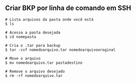 <!DOCTYPE html>
<html>
<head>
<meta charset="utf-8">
<meta name="viewport" content="width=device-width, initial-scale=1.0">
<title>Criar BKP por linha de comando em SSH</title>
<link rel="stylesheet" href="https://stackedit.io/res-min/themes/base.css" />
<script type="text/javascript" src="https://cdn.mathjax.org/mathjax/latest/MathJax.js?config=TeX-AMS_HTML"></script>
</head>
<body><div class="container"><h2 id="criar-bkp-por-linha-de-comando-em-ssh">Criar BKP por linha de comando em SSH</h2>

<pre class="prettyprint"><code class="language-sh hljs ruby hljs "><span class="hljs-comment"><span class="hljs-comment"># Lista arquivos da pasta onde você está</span></span>
<span class="hljs-variable"><span class="hljs-variable">$ </span></span>ls

<span class="hljs-comment"><span class="hljs-comment"># Acessa a pasta desejada</span></span>
<span class="hljs-variable"><span class="hljs-variable">$ </span></span>cd <span class="hljs-regexp">nomepasta</span>

<span class="hljs-comment"><span class="hljs-comment"># Cria o .tar para backup</span></span>
<span class="hljs-variable"><span class="hljs-variable">$ </span></span>tar <span class="hljs-string">-cvf </span><span class="hljs-regexp">nomedoarquivo</span><span class="hljs-constant">.tar </span><span class="hljs-regexp">nomedoarquivooroginal</span>

<span class="hljs-comment"><span class="hljs-comment"># Move o arquivo</span></span>
<span class="hljs-variable"><span class="hljs-variable">$ </span></span>mv <span class="hljs-regexp">nomedoarquivo</span><span class="hljs-constant">.tar </span><span class="hljs-regexp">pastadestino</span>

<span class="hljs-comment"><span class="hljs-comment"># Remove o arquivo desejado</span></span>
<span class="hljs-variable"><span class="hljs-variable">$ </span></span>rm <span class="hljs-string">-rf </span><span class="hljs-regexp">nomedoarquivo</span><span class="hljs-constant">.tar </span></code></pre></div></body>
</html>